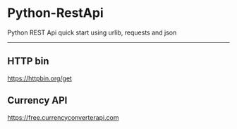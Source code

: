 # Python-RestApi
Python REST Api quick start using urlib, requests and json 

---------------------------------------------------
## HTTP bin
https://httpbin.org/get

## Currency API
https://free.currencyconverterapi.com
